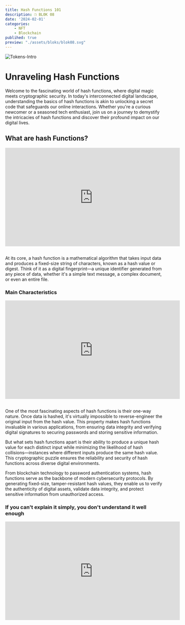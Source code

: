 ```yaml
---
title: Hash Functions 101
description: ❒ BL0K 08
date: '2024-02-01'
categories: 
    - NFT
    - Blockchain
publihed: true
preview: "./assets/bloks/blok08.svg"
---
```


![Tokens-Intro](/assets/images/code/PKs/HASH1.svg)

# Unraveling Hash Functions

Welcome to the fascinating world of hash functions, where digital magic meets cryptographic security. In today's interconnected digital landscape, understanding the basics of hash functions is akin to unlocking a secret code that safeguards our online interactions. Whether you're a curious newcomer or a seasoned tech enthusiast, join us on a journey to demystify the intricacies of hash functions and discover their profound impact on our digital lives.

## What are hash Functions?
<iframe src="https://www.youtube.com/embed/Dg8LickJB64" frameborder="0"
      allowfullscreen width="560" height="315" ></iframe>

## 

At its core, a hash function is a mathematical algorithm that takes input data and produces a fixed-size string of characters, known as a hash value or digest. Think of it as a digital fingerprint—a unique identifier generated from any piece of data, whether it's a simple text message, a complex document, or even an entire file.



### Main Characteristics
<iframe src="https://www.youtube.com/embed/jcsQPWUGBl4" frameborder="0"
      allowfullscreen width="560" height="315" ></iframe>

## 

One of the most fascinating aspects of hash functions is their one-way nature. Once data is hashed, it's virtually impossible to reverse-engineer the original input from the hash value. This property makes hash functions invaluable in various applications, from ensuring data integrity and verifying digital signatures to securing passwords and storing sensitive information.

But what sets hash functions apart is their ability to produce a unique hash value for each distinct input while minimizing the likelihood of hash collisions—instances where different inputs produce the same hash value. This cryptographic puzzle ensures the reliability and security of hash functions across diverse digital environments.

From blockchain technology to password authentication systems, hash functions serve as the backbone of modern cybersecurity protocols. By generating fixed-size, tamper-resistant hash values, they enable us to verify the authenticity of digital assets, validate data integrity, and protect sensitive information from unauthorized access.

### If you can't explain it simply, you don't understand it well enough

<iframe src="https://www.youtube.com/embed/kskKOvA-ZB0" frameborder="0"
      allowfullscreen width="560" height="315" ></iframe>

## 